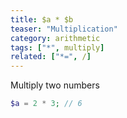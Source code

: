 ```yaml
---
title: $a * $b
teaser: "Multiplication"
category: arithmetic
tags: ["*", multiply]
related: ["*=", /]
---
```


Multiply two numbers

```php
$a = 2 * 3; // 6
```
